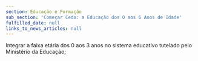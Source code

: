 ```yaml
---
section: Educação e Formação
sub_section: 'Começar Cedo: a Educação dos 0 aos 6 Anos de Idade'
fulfilled_date: null
links_to_news_articles: null
---
```


Integrar a faixa etária dos 0 aos 3 anos no sistema educativo tutelado pelo Ministério da Educação;